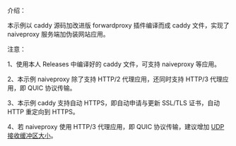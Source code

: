 介绍：

本示例以 caddy 源码加改进版 forwardproxy 插件编译而成 caddy 文件，实现了 naiveproxy 服务端加伪装网站应用。

注意：

1、使用本人 Releases 中编译好的 caddy 文件，可支持 naiveproxy 等应用。

2、本示例 naiveproxy 除了支持 HTTP/2 代理应用，还同时支持 HTTP/3 代理应用，即 QUIC 协议传输。

3、本示例 caddy 支持自动 HTTPS，即自动申请与更新 SSL/TLS 证书，自动 HTTP 重定向到 HTTPS。

4、若 naiveproxy 使用 HTTP/3 代理应用，即 QUIC 协议传输，建议增加 [UDP 接收缓冲区大小](https://github.com/lucas-clemente/quic-go/wiki/UDP-Receive-Buffer-Size)。
